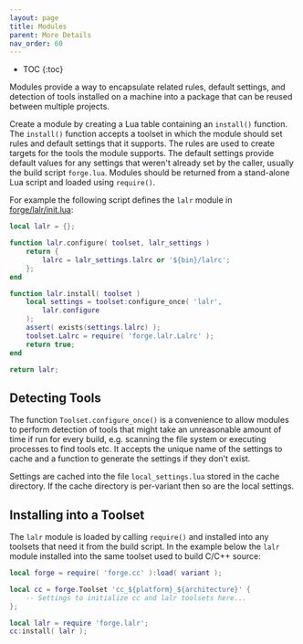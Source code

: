 ```yaml
---
layout: page
title: Modules
parent: More Details
nav_order: 60
---
```


- TOC
{:toc}

Modules provide a way to encapsulate related rules, default settings, and detection of tools installed on a machine into a package that can be reused between multiple projects.

Create a module by creating a Lua table containing an `install()` function.  The `install()` function accepts a toolset in which the module should set rules and default settings that it supports.  The rules are used to create targets for the tools the module supports.  The default settings provide default values for any settings that weren't already set by the caller, usually the build script `forge.lua`.  Modules should be returned from a stand-alone Lua script and loaded using `require()`.

For example the following script defines the `lalr` module in [forge/lalr/init.lua](https://github.com/cwbaker/lalr/blob/main/lalr/forge/lalr/init.lua):

~~~lua
local lalr = {};

function lalr.configure( toolset, lalr_settings )
    return {
        lalrc = lalr_settings.lalrc or '${bin}/lalrc';
    };
end

function lalr.install( toolset )
    local settings = toolset:configure_once( 'lalr',
        lalr.configure
    );
    assert( exists(settings.lalrc) );
    toolset.Lalrc = require( 'forge.lalr.Lalrc' );
    return true;
end

return lalr;
~~~

## Detecting Tools

The function `Toolset.configure_once()` is a convenience to allow modules to perform detection of tools that might take an unreasonable amount of time if run for every build, e.g. scanning the file system or executing processes to find tools etc.  It accepts the unique name of the settings to cache and a function to generate the settings if they don't exist.

Settings are cached into the file `local_settings.lua` stored in the cache directory.  If the cache directory is per-variant then so are the local settings.

## Installing into a Toolset

The `lalr` module is loaded by calling `require()` and installed into any toolsets that need it from the build script.  In the example below the `lalr` module installed into the same toolset used to build C/C++ source:

~~~lua
local forge = require( 'forge.cc' ):load( variant );

local cc = forge.Toolset 'cc_${platform}_${architecture}' {
    -- Settings to initialize cc and lalr toolsets here...
};

local lalr = require 'forge.lalr';
cc:install( lalr );
~~~

